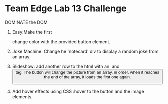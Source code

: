 # Team Edge Lab 13 Challenge

DOMINATE the DOM

1.  Easy:Make the first <div> change color with the provided button element.
2.  Joke Machine: Change he 'notecard' div to display a random joke from an array.

3.  Slideshow: add another row to the html with an <img> and <button> tag. The button will change the picture from an array, in order. when it reaches the end of the array,
    it loads the first one again.

4.  Add hover effects using CSS :hover to the button and the image elements.
